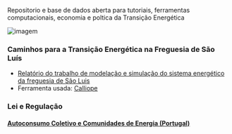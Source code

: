
<!-- # Energy Commons -->
<!--  **Tools and Information Database for the science, engineering, economics and politics of the Energy Transition** -->

<!--Repository and open database for tutorials, computational tools, software implementions, technical documents, research papers, books and articles on the various aspects of the ongoing energy transition.-->

Repositorio e base de dados aberta para tutoriais, ferramentas computacionais, economia e poltica da Transição Energética

![imagem](DSCF6370.JPG "Transição energética em São Luis")


 <!--## The politics of Energy  -->
### Caminhos para a Transição Energética na Freguesia de São Luís

* [Relatório do trabalho de modelação e simulação do sistema energético da freguesia de São Luis](Relatório_SLuis_Final.pdf)
* Ferramenta usada: [Calliope](https://www.callio.pe/)

### Lei e Regulação

#### [Autoconsumo Coletivo e Comunidades de Energia (Portugal)](Law.md)


<!--## Science and Engineering-->

<!--## Software and Programming-->

